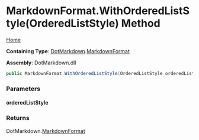 # MarkdownFormat\.WithOrderedListStyle\(OrderedListStyle\) Method

[Home](../../../README.md)

**Containing Type**: [DotMarkdown](../../README.md)\.[MarkdownFormat](../README.md)

**Assembly**: DotMarkdown\.dll

```csharp
public MarkdownFormat WithOrderedListStyle(OrderedListStyle orderedListStyle)
```

### Parameters

#### orderedListStyle

### Returns

DotMarkdown\.[MarkdownFormat](../README.md)


